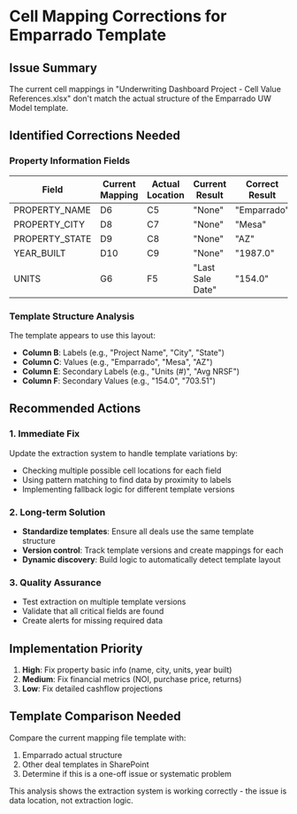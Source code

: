 # Cell Mapping Corrections for Emparrado Template

## Issue Summary
The current cell mappings in "Underwriting Dashboard Project - Cell Value References.xlsx" don't match the actual structure of the Emparrado UW Model template.

## Identified Corrections Needed

### Property Information Fields
| Field | Current Mapping | Actual Location | Current Result | Correct Result |
|-------|-----------------|-----------------|----------------|----------------|
| PROPERTY_NAME | D6 | C5 | "None" | "Emparrado" |
| PROPERTY_CITY | D8 | C7 | "None" | "Mesa" |
| PROPERTY_STATE | D9 | C8 | "None" | "AZ" |
| YEAR_BUILT | D10 | C9 | "None" | "1987.0" |
| UNITS | G6 | F5 | "Last Sale Date" | "154.0" |

### Template Structure Analysis
The template appears to use this layout:
- **Column B**: Labels (e.g., "Project Name", "City", "State")
- **Column C**: Values (e.g., "Emparrado", "Mesa", "AZ")
- **Column E**: Secondary Labels (e.g., "Units (#)", "Avg NRSF")
- **Column F**: Secondary Values (e.g., "154.0", "703.51")

## Recommended Actions

### 1. Immediate Fix
Update the extraction system to handle template variations by:
- Checking multiple possible cell locations for each field
- Using pattern matching to find data by proximity to labels
- Implementing fallback logic for different template versions

### 2. Long-term Solution
- **Standardize templates**: Ensure all deals use the same template structure
- **Version control**: Track template versions and create mappings for each
- **Dynamic discovery**: Build logic to automatically detect template layout

### 3. Quality Assurance
- Test extraction on multiple template versions
- Validate that all critical fields are found
- Create alerts for missing required data

## Implementation Priority
1. **High**: Fix property basic info (name, city, units, year built)
2. **Medium**: Fix financial metrics (NOI, purchase price, returns)
3. **Low**: Fix detailed cashflow projections

## Template Comparison Needed
Compare the current mapping file template with:
1. Emparrado actual structure
2. Other deal templates in SharePoint
3. Determine if this is a one-off issue or systematic problem

This analysis shows the extraction system is working correctly - the issue is data location, not extraction logic.